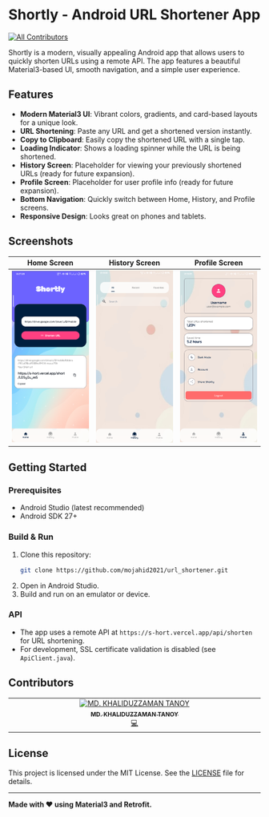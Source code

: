 # Shortly - Android URL Shortener App
<!-- ALL-CONTRIBUTORS-BADGE:START - Do not remove or modify this section -->
[![All Contributors](https://img.shields.io/badge/all_contributors-1-orange.svg?style=flat-square)](#contributors-)
<!-- ALL-CONTRIBUTORS-BADGE:END -->

Shortly is a modern, visually appealing Android app that allows users to quickly shorten URLs using a remote API. The app features a beautiful Material3-based UI, smooth navigation, and a simple user experience.

## Features

- **Modern Material3 UI**: Vibrant colors, gradients, and card-based layouts for a unique look.
- **URL Shortening**: Paste any URL and get a shortened version instantly.
- **Copy to Clipboard**: Easily copy the shortened URL with a single tap.
- **Loading Indicator**: Shows a loading spinner while the URL is being shortened.
- **History Screen**: Placeholder for viewing your previously shortened URLs (ready for future expansion).
- **Profile Screen**: Placeholder for user profile info (ready for future expansion).
- **Bottom Navigation**: Quickly switch between Home, History, and Profile screens.
- **Responsive Design**: Looks great on phones and tablets.

## Screenshots

| Home Screen | History Screen | Profile Screen |
|:-----------:|:-------------:|:--------------:|
| ![Home](screenshots/home.png) | ![History](screenshots/history.png) | ![Profile](screenshots/profile.png) |

## Getting Started

### Prerequisites
- Android Studio (latest recommended)
- Android SDK 27+

### Build & Run
1. Clone this repository:
   ```bash
   git clone https://github.com/mojahid2021/url_shortener.git
   ```
2. Open in Android Studio.
3. Build and run on an emulator or device.

### API
- The app uses a remote API at `https://s-hort.vercel.app/api/shorten` for URL shortening.
- For development, SSL certificate validation is disabled (see `ApiClient.java`).

## Contributors

<!-- readme: contributors -start -->
<!-- ALL-CONTRIBUTORS-LIST:START - Do not remove or modify this section -->
<!-- prettier-ignore-start -->
<!-- markdownlint-disable -->
<table>
  <tbody>
    <tr>
      <td align="center" valign="top" width="14.28%"><a href="https://github.com/khaliduzzamantanoy"><img src="https://avatars.githubusercontent.com/u/198484936?v=4?s=100" width="100px;" alt="MD. KHALIDUZZAMAN TANOY"/><br /><sub><b>MD. KHALIDUZZAMAN TANOY</b></sub></a><br /><a href="https://github.com/mojahid2021/Shortly-apk/commits?author=khaliduzzamantanoy" title="Code">💻</a></td>
    </tr>
  </tbody>
</table>

<!-- markdownlint-restore -->
<!-- prettier-ignore-end -->

<!-- ALL-CONTRIBUTORS-LIST:END -->
<!-- readme: contributors -end -->


## License

This project is licensed under the MIT License. See the [LICENSE](LICENSE) file for details.

---

**Made with ❤️ using Material3 and Retrofit.**

